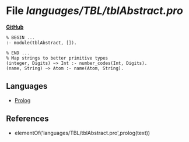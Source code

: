 # File _languages/TBL/tblAbstract.pro_
**[GitHub](https://github.com/softlang/yas/blob/master/languages/TBL/tblAbstract.pro)**
```
% BEGIN ...
:- module(tblAbstract, []).

% END ...
% Map strings to better primitive types
(integer, Digits) ~> Int :- number_codes(Int, Digits).
(name, String) ~> Atom :- name(Atom, String).
```

## Languages
* [Prolog](../languages/Prolog.md)

## References
* elementOf('languages/TBL/tblAbstract.pro',prolog(text))
